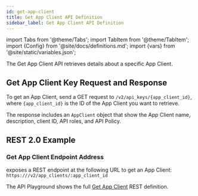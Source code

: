 ```yaml
---
id: get-app-client
title: Get App Client API Definition
sidebar_label: Get App Client API Definition
---
```


import Tabs from '@theme/Tabs';
import TabItem from '@theme/TabItem';
import {Config} from '@site/docs/definitions.md';
import {vars} from '@site/static/variables.json';

The Get App Client API retrieves details about a specific App Client.

## Get App Client Key Request and Response

To get an App Client, send a GET request to `/v2/api_keys/{app_client_id}`, where 
`{app_client_id}` is the ID of the App Client you want to retrieve.

The response includes an `AppClient` object that show the App Client name, 
description, client ID, API roles, and API Policy.

## REST 2.0 Example

### Get App Client Endpoint Address

<Config v="names.product"/> exposes a REST endpoint at the following URL
to get an App Client:
<code>https://<Config v="domains.rest.indexing"/>/v2/app_clients/:app_client_id</code>

The API Playground shows the full [Get App Client](/docs/rest-api/get-app-client) REST definition.

